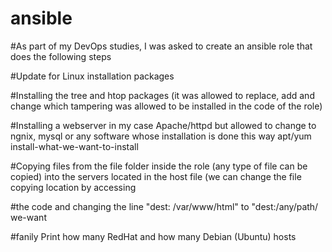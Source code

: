# ansible


#As part of my DevOps studies, I was asked to create an ansible role that does the following steps


#Update for Linux installation packages

#Installing the tree and htop packages (it was allowed to replace, add and change which tampering was allowed to be installed in the code of the role)

#Installing a webserver in my case Apache/httpd but allowed to change to ngnix, mysql or any software whose installation is done this way apt/yum install-what-we-want-to-install

#Copying files from the file folder inside the role (any type of file can be copied) into the servers located in the host file (we can change the file copying location by accessing 

#the code and changing the line "dest: /var/www/html" to "dest:/any/path/ we-want

#fanily Print how many RedHat and how many Debian (Ubuntu) hosts
